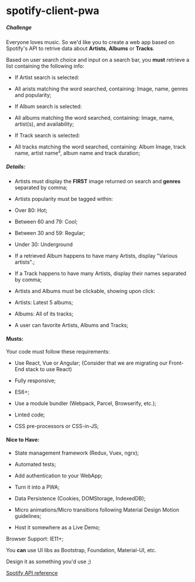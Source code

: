 # spotify-client-pwa

##### Challenge

Everyone loves music. So we'd like you to create a web app based on Spotify's API to retrive data about **Artists**, **Albums** or **Tracks**.

Based on user search choice and input on a search bar, you **must** retrieve a list containing the following info:

- If Artist search is selected:

- All arists matching the word searched, containing: Image, name, genres and popularity;

- If Album search is selected:

- All albums matching the word searched, containing: Image, name, artist(s), and availability;

- If Track search is selected:

- All tracks matching the word searched, containing: Album Image, track name, artist name³, album name and track duration;

##### Details:

- Artists must display the **FIRST** image returned on search and **genres** separated by comma;

- Artists popularity must be tagged within:

- Over 80: Hot;

- Between 60 and 79: Cool;

- Between 30 and 59: Regular;

- Under 30: Underground

- If a retrieved Album happens to have many Artists, display "Various artists".;

- If a Track happens to have many Artists, display their names separated by comma;

- Artists and Albums must be clickable, showing upon click:

- Artists: Latest 5 albums;

- Albums: All of its tracks;

- A user can favorite Artists, Albums and Tracks;

#### Musts:

Your code must follow these requirements:

- Use React, Vue or Angular; (Consider that we are migrating our Front-End stack to use React)

- Fully responsive;

- ES6+;

- Use a module bundler (Webpack, Parcel, Browserify, etc.);

- Linted code;

- CSS pre-processors or CSS-in-JS;

#### Nice to Have:

- State management framework (Redux, Vuex, ngrx);

- Automated tests;

- Add authentication to your WebApp;

- Turn it into a PWA;

- Data Persistence (Cookies, DOMStorage, IndexedDB);

- Micro animations/Micro transitions following Material Design Motion guidelines;

- Host it somewhere as a Live Demo;

Browser Support: IE11+;

You **can** use UI libs as Bootstrap, Foundation, Material-UI, etc.

Design it as something you'd use ;)

[Spotify API reference](https://beta.developer.spotify.com/documentation/web-api/reference/search/search/)
